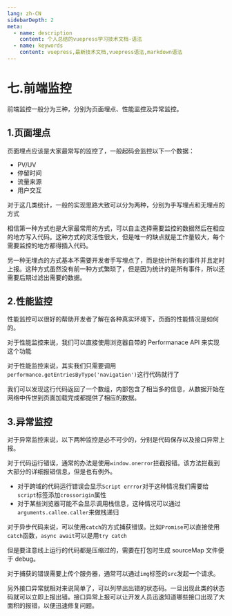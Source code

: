 ```yaml
---
lang: zh-CN
sidebarDepth: 2
meta:
  - name: description
    content: 个人总结的vuepress学习技术文档-语法
  - name: keywords
    content: vuepress,最新技术文档,vuepress语法,markdown语法
---
```


# 七.前端监控

前端监控一般分为三种，分别为页面埋点、性能监控及异常监控。

## 1.页面埋点

页面埋点应该是大家最常写的监控了，一般起码会监控以下一个数据：

- PV/UV
- 停留时间
- 流量来源
- 用户交互

对于这几类统计，一般的实现思路大致可以分为两种，分别为手写埋点和无埋点的方式

相信第一种方式也是大家最常用的方式，可以自主选择需要监控的数据然后在相应的地方写入代码。这种方式的灵活性很大，但是唯一的缺点就是工作量较大，每个需要监控的地方都得插入代码。

另一种无埋点的方式基本不需要开发者手写埋点了，而是统计所有的事件并且定时上报。这种方式虽然没有前一种方式繁琐了，但是因为统计的是所有事件，所以还需要后期过滤出需要的数据。

## 2.性能监控

性能监控可以很好的帮助开发者了解在各种真实环境下，页面的性能情况是如何的。

对于性能监控来说，我们可以直接使用浏览器自带的 Performanace API 来实现这个功能

对于性能监控来说，其实我们只需要调用`performance.getEntriesByType('navigation')`这行代码就行了

我们可以发现这行代码返回了一个数组，内部包含了相当多的信息，从数据开始在网络中传世到页面加载完成都提供了相应的数据。

## 3.异常监控

对于异常监控来说，以下两种监控是必不可少的，分别是代码保存以及接口异常上报。

对于代码运行错误，通常的办法是使用`window.onerror`拦截报错。该方法拦截到大部分的详细报错信息，但是也有例外。

- 对于跨域的代码运行错误会显示`Script errror`对于这种情况我们需要给`script`标签添加`crossorigin`属性
- 对于某些浏览器可能不会显示调用栈信息，这种情况可以通过`arguments.callee.caller`来做栈递归

对于异步代码来说，可以使用`catch`的方式捕获错误。比如`Promise`可以直接使用`catch`函数，`async await`可以是用`try catch`

但是要注意线上运行的代码都是压缩过的，需要在打包时生成 sourceMap 文件便于 debug。

对于捕获的错误需要上传个服务器，通常可以通过`img`标签的`src`发起一个请求。

另外接口异常就相对来说简单了，可以列举出出错的状态码。一旦出现此类的状态码就可以立即上报出错。接口异常上报可以让开发人员迅速知道哪些接口出现了大面积的报错，以便迅速修复问题。
